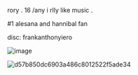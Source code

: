   rory . 16 /any 
  i rlly like music .
  
#1 alesana and hannibal fan
  
  disc: frankanthonyiero
 
															
                                              

![image](https://github.com/valraes/valraes/assets/163700085/fea80ed4-0dfb-4adc-bc90-7814d00943b7)

![d57b850dc6903a486c8012522f5ade34](https://github.com/valraes/valraes/assets/163700085/04d4323e-8218-4d07-9e62-107f804db043)
